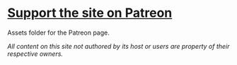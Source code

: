 # [Support the site on Patreon](https://www.patreon.com/sc_trade_tools)
Assets folder for the Patreon page.

*All content on this site not authored by its host or users are property of their respective owners.*
